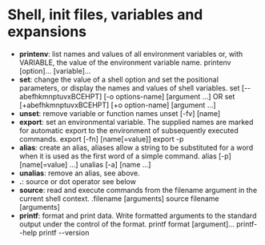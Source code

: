 # Shell, init files, variables and expansions

- **printenv**: list names and values of all environment variables or, with VARIABLE, the value of the environment variable name. printenv [option]... [variable]...
- **set**: change the value of a shell option and set the positional parameters, or display the names and values of shell variables. set [--abefhkmnptuvxBCEHPT] [-o options-name] [argument ...] OR set [+abefhkmnptuvxBCEHPT] [+o option-name] [argument ...]
- **unset**: remove variable or function names unset [-fv] [name]
- **export**: set an environmental variable. The supplied names are marked for automatic export to the environment of subsequently executed commands. export [-fn] [name[=value]] export -p
- **alias**: create an alias, aliases allow a string to be substituted for a word when it is used as the first word of a simple command. alias [-p] [name[=value] ...] unalias [-a] [name ...]
- **unalias**: remove an alias, see above.
- **.**: source or dot operator see below
- **source**: read and execute commands from the filename argument in the current shell context. .filename [arguments] source filename [arguments]
- **printf**: format and print data. Write formatted arguments to the standard output under the control of the format. printf format [argument]... printf--help printf --version